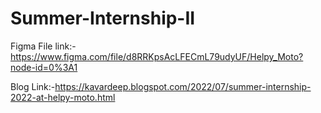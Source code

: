 # Summer-Internship-II
Figma File link:- https://www.figma.com/file/d8RRKpsAcLFECmL79udyUF/Helpy_Moto?node-id=0%3A1



Blog Link:-https://kavardeep.blogspot.com/2022/07/summer-internship-2022-at-helpy-moto.html
